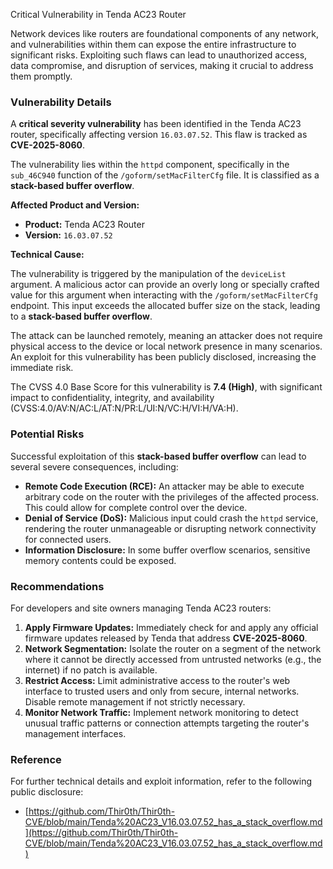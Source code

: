 Critical Vulnerability in Tenda AC23 Router

Network devices like routers are foundational components of any network, and vulnerabilities within them can expose the entire infrastructure to significant risks. Exploiting such flaws can lead to unauthorized access, data compromise, and disruption of services, making it crucial to address them promptly.

### Vulnerability Details

A **critical severity vulnerability** has been identified in the Tenda AC23 router, specifically affecting version `16.03.07.52`. This flaw is tracked as **CVE-2025-8060**.

The vulnerability lies within the `httpd` component, specifically in the `sub_46C940` function of the `/goform/setMacFilterCfg` file. It is classified as a **stack-based buffer overflow**.

**Affected Product and Version:**

*   **Product:** Tenda AC23 Router
*   **Version:** `16.03.07.52`

**Technical Cause:**

The vulnerability is triggered by the manipulation of the `deviceList` argument. A malicious actor can provide an overly long or specially crafted value for this argument when interacting with the `/goform/setMacFilterCfg` endpoint. This input exceeds the allocated buffer size on the stack, leading to a **stack-based buffer overflow**.

The attack can be launched remotely, meaning an attacker does not require physical access to the device or local network presence in many scenarios. An exploit for this vulnerability has been publicly disclosed, increasing the immediate risk.

The CVSS 4.0 Base Score for this vulnerability is **7.4 (High)**, with significant impact to confidentiality, integrity, and availability (CVSS:4.0/AV:N/AC:L/AT:N/PR:L/UI:N/VC:H/VI:H/VA:H).

### Potential Risks

Successful exploitation of this **stack-based buffer overflow** can lead to several severe consequences, including:

*   **Remote Code Execution (RCE):** An attacker may be able to execute arbitrary code on the router with the privileges of the affected process. This could allow for complete control over the device.
*   **Denial of Service (DoS):** Malicious input could crash the `httpd` service, rendering the router unmanageable or disrupting network connectivity for connected users.
*   **Information Disclosure:** In some buffer overflow scenarios, sensitive memory contents could be exposed.

### Recommendations

For developers and site owners managing Tenda AC23 routers:

1.  **Apply Firmware Updates:** Immediately check for and apply any official firmware updates released by Tenda that address **CVE-2025-8060**.
2.  **Network Segmentation:** Isolate the router on a segment of the network where it cannot be directly accessed from untrusted networks (e.g., the internet) if no patch is available.
3.  **Restrict Access:** Limit administrative access to the router's web interface to trusted users and only from secure, internal networks. Disable remote management if not strictly necessary.
4.  **Monitor Network Traffic:** Implement network monitoring to detect unusual traffic patterns or connection attempts targeting the router's management interfaces.

### Reference

For further technical details and exploit information, refer to the following public disclosure:

*   [https://github.com/Thir0th/Thir0th-CVE/blob/main/Tenda%20AC23_V16.03.07.52_has_a_stack_overflow.md](https://github.com/Thir0th/Thir0th-CVE/blob/main/Tenda%20AC23_V16.03.07.52_has_a_stack_overflow.md)